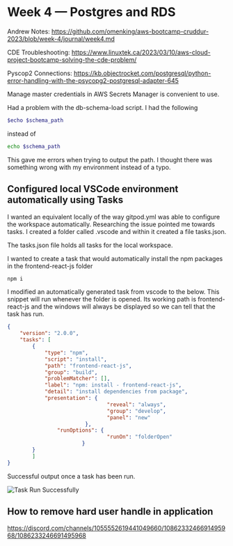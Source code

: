 # Week 4 — Postgres and RDS

Andrew Notes: <https://github.com/omenking/aws-bootcamp-cruddur-2023/blob/week-4/journal/week4.md>

CDE Troubleshooting: <https://www.linuxtek.ca/2023/03/10/aws-cloud-project-bootcamp-solving-the-cde-problem/>

Pyscop2 Connections: <https://kb.objectrocket.com/postgresql/python-error-handling-with-the-psycopg2-postgresql-adapter-645>

Manage master credentials in AWS Secrets Manager is convenient to use.

Had a problem with the db-schema-load script. I had the following

```sh
$echo $schema_path
```

instead of

```sh
echo $schema_path
```

This gave me errors when trying to output the path. I thought there was something wrong with my environment instead of a typo.

## Configured local VSCode environment automatically using Tasks

I wanted an equivalent locally of the way gitpod.yml was able to configure the workspace automatically. Researching the issue pointed me towards tasks. I created a folder called .vscode and within it created a file tasks.json.

The tasks.json file holds all tasks for the local workspace.

I wanted to create a task that would automatically install the npm packages in the frontend-react-js folder

```sh
npm i
```

I modified an automatically generated task from vscode to the below. This snippet will run whenever the folder is opened. Its working path is frontend-react-js and the windows will always be displayed so we can tell that the task has run.

```json
{
    "version": "2.0.0",
    "tasks": [
        {
            "type": "npm",
            "script": "install",
            "path": "frontend-react-js",
            "group": "build",
            "problemMatcher": [],
            "label": "npm: install - frontend-react-js",
            "detail": "install dependencies from package",
            "presentation": {
                                "reveal": "always",
                                "group": "develop",
                                "panel": "new"
                         },
                "runOptions": {
                                "runOn": "folderOpen"
                        }
        }
        ]
}
```

Successful output once a task has been run.

![Task Run Successfully](https://user-images.githubusercontent.com/5746804/224539915-76efbebe-b8bf-4451-8cec-c3b151ae0e51.png)

## How to remove hard user handle in application

<https://discord.com/channels/1055552619441049660/1086233246691495968/1086233246691495968>
